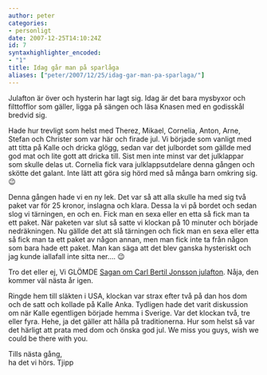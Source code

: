 ```yaml
---
author: peter
categories:
- personligt
date: 2007-12-25T14:10:24Z
id: 7
syntaxhighlighter_encoded:
- "1"
title: Idag går man på sparlåga
aliases: ["peter/2007/12/25/idag-gar-man-pa-sparlaga/"]
---
```


Julafton är över och hysterin har lagt sig. Idag är det bara mysbyxor och filttofflor som gäller, ligga på sängen och läsa Knasen med en godisskål bredvid sig.

Hade hur trevligt som helst med Therez, Mikael, Cornelia, Anton, Arne, Stefan och Christer som var här och firade jul. Vi började som vanligt med att titta på Kalle och dricka glögg, sedan var det julbordet som gällde med god mat och lite gott att dricka till. Sist men inte minst var det julklappar som skulle delas ut. Cornelia fick vara julklappsutdelare denna gången och skötte det galant. Inte lätt att göra sig hörd med så många barn omkring sig. 😉

Denna gången hade vi en ny lek. Det var så att alla skulle ha med sig två paket var för 25 kronor, inslagna och klara. Dessa la vi på bordet och sedan slog vi tärningen, en och en. Fick man en sexa eller en etta så fick man ta ett paket. När paketen var slut så satte vi klockan på 10 minuter och började nedräkningen. Nu gällde det att slå tärningen och fick man en sexa eller etta så fick man ta ett paket av någon annan, men man fick inte ta från någon som bara hade ett paket. Man kan säga att det blev ganska hysteriskt och jag kunde iallafall inte sitta ner…. 😉

Tro det eller ej, Vi GLÖMDE [Sagan om Carl Bertil Jonsson julafton](http://sv.wikipedia.org/wiki/Sagan_om_Karl-Bertil_Jonssons_julafton). Nåja, den kommer väl nästa år igen.

Ringde hem till släkten i USA, klockan var strax efter två på dan hos dom och de satt och kollade på Kalle Anka. Tydligen hade det varit diskussion om när Kalle egentligen började hemma i Sverige. Var det klockan två, tre eller fyra. Hehe, ja det gäller att hålla på traditionerna. Hur som helst så var det härligt att prata med dom och önska god jul. We miss you guys, wish we could be there with you.

Tills nästa gång,  
ha det vi hörs. Tjipp
